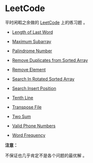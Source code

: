 # LeetCode

平时闲暇之余做的 [LeetCode](https://leetcode.com/) 上的练习题 。

* [Length of Last Word](./length-of-last-word/length_of_last_word.md)

* [Maximum Subarray](./maximum-subarray/maximum_subarray.md)

* [Palindrome Number](./palindrome-number/palindrome_number.md)

* [Remove Duplicates from Sorted Array](./remove-duplicates-from-sorted-array/remove_duplicates_from_sorted_array.md)

* [Remove Element](./remove-element/remove_element.md)

* [Search In Rotated Sorted Array](./search-in-rotated-sorted-array/search_in_rotated_sorted_array.md)

* [Search Insert Position](./search-insert-position/search_insert_position.md)

* [Tenth Line](./tenth-line/tenth_line.md)

* [Transpose File](./transpose-file/transpose_file.md)

* [Two Sum](./two-sum/two_sum.md)

* [Valid Phone Numbers](./valid-phone-numbers/valid_phone_numbers.md)

* [Word Frequency](./word-frequency/word_frequency.md)

**注意：**

不保证也几乎肯定不是各个问题的最优解 。